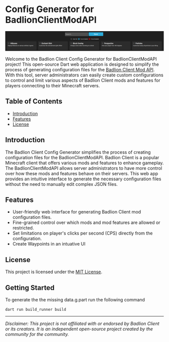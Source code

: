 # Config Generator for BadlionClientModAPI

![Project Logo](project.png)

Welcome to the Badlion Client Config Generator for BadlionClientModAPI project! This open-source Dart web application is designed to simplify the process of generating configuration files for the [Badlion Client Mod API](https://github.com/BadlionClient/BadlionClientModAPI). With this tool, server administrators can easily create custom configurations to control and limit various aspects of Badlion Client mods and features for players connecting to their Minecraft servers.

## Table of Contents

- [Introduction](#introduction)
- [Features](#features)
- [License](#license)

## Introduction

The Badlion Client Config Generator simplifies the process of creating configuration files for the BadlionClientModAPI. Badlion Client is a popular Minecraft client that offers various mods and features to enhance gameplay. The BadlionClientModAPI allows server administrators to have more control over how these mods and features behave on their servers. This web app provides an intuitive interface to generate the necessary configuration files without the need to manually edit complex JSON files.

## Features

- User-friendly web interface for generating Badlion Client mod configuration files.
- Fine-grained control over which mods and mod features are allowed or restricted.
- Set limitations on player's clicks per second (CPS) directly from the configuration.
- Create Waypoints in an intuative UI

## License

This project is licensed under the [MIT License](LICENSE).

## Getting Started

To generate the the missing data.g.part run the following command
```shell
dart run build_runner build
```

---

*Disclaimer: This project is not affiliated with or endorsed by Badlion Client or its creators. It is an independent open-source project created by the community for the community.*